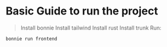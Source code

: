 # Basic Guide to run the project

> Install bonnie
> Install tailwind
> Install rust
> Install trunk
> Run:

```
bonnie run frontend
```
